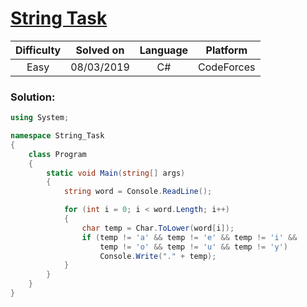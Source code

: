 # [String Task](https://codeforces.com/contest/118/problem/A)

| Difficulty | Solved on  | Language   | Platform   |
| :--------: | :--------: | :--------: | :--------: |
| Easy       | 08/03/2019 | C#         | CodeForces |

### Solution:

```c#
using System;

namespace String_Task
{
    class Program
    {
        static void Main(string[] args)
        {
            string word = Console.ReadLine();

            for (int i = 0; i < word.Length; i++)
            {
                char temp = Char.ToLower(word[i]);
                if (temp != 'a' && temp != 'e' && temp != 'i' &&
                    temp != 'o' && temp != 'u' && temp != 'y')
                    Console.Write("." + temp);
            }
        }
    }
}
```